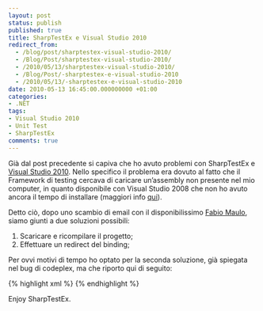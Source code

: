 ```yaml
---
layout: post
status: publish
published: true
title: SharpTestEx e Visual Studio 2010
redirect_from: 
  - /blog/post/sharptestex-visual-studio-2010/
  - /Blog/Post/sharptestex-visual-studio-2010/
  - /2010/05/13/sharptestex-visual-studio-2010/
  - /Blog/Post/-sharptestex-e-visual-studio-2010
  - /2010/05/13/-sharptestex-e-visual-studio-2010
date: 2010-05-13 16:45:00.000000000 +01:00
categories:
- .NET
tags:
- Visual Studio 2010
- Unit Test
- SharpTestEx
comments: true
---
```

<p>Già dal post precedente si capiva che ho avuto problemi con SharpTestEx e <a title="Visual Studio 2010" href="http://tostring.it/tags/archive/visual+studio+2010" target="_blank">Visual Studio 2010</a>. Nello specifico il problema era dovuto al fatto che il Framework di testing cercava di caricare un’assembly non presente nel mio computer, in quanto disponibile con Visual Studio 2008 che non ho avuto ancora il tempo di installare (maggiori info <a title="SharpTestEx - Test fails is Visual Studio 2008 is not installed." href="http://sharptestex.codeplex.com/WorkItem/View.aspx?WorkItemId=5995" rel="nofollow" target="_blank">qui</a>).</p>  <p>Detto ciò, dopo uno scambio di email con il disponibilissimo <a title="Fabio Maulo&#39;s blog" href="http://fabiomaulo.blogspot.com/" rel="nofollow" target="_blank">Fabio Maulo</a>, siamo giunti a due soluzioni possibili:</p>  <ol>   <li>Scaricare e ricompilare il progetto; </li>    <li>Effettuare un redirect del binding; </li> </ol>  <p>Per ovvi motivi di tempo ho optato per la seconda soluzione, già spiegata nel bug di codeplex, ma che riporto qui di seguito:</p>  {% highlight xml %}
<runtime>
    <assemblyBinding xmlns="urn:schemas-microsoft-com:asm.v1">
        <dependentAssembly>
            <assemblyIdentity name="Microsoft.VisualStudio.QualityTools.UnitTestFramework" 
                    publicKeyToken="b03f5f7f11d50a3a" 
                    culture="neutral" />
             <bindingRedirect oldVersion="9.0.0.0"
                    newVersion="10.0.0.0"/>
        </dependentAssembly>
    </assemblyBinding>
</runtime>
{% endhighlight %}
<p>Enjoy SharpTestEx.</p>
